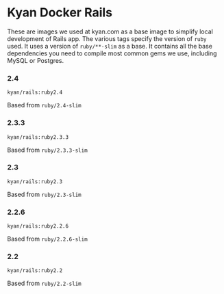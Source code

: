 # Kyan Docker Rails

These are images we used at kyan.com as a base image to simplify local development of Rails app. The various tags specify the version of `ruby` used. It uses a version of `ruby/**-slim` as a base. It contains all the base dependencies you need to compile most common gems we use, including MySQL or Postgres.

### 2.4

`kyan/rails:ruby2.4`

Based from `ruby/2.4-slim`

### 2.3.3

`kyan/rails:ruby2.3.3`

Based from `ruby/2.3.3-slim`

### 2.3

`kyan/rails:ruby2.3`

Based from `ruby/2.3-slim`

### 2.2.6

`kyan/rails:ruby2.2.6`

Based from `ruby/2.2.6-slim`

### 2.2

`kyan/rails:ruby2.2`

Based from `ruby/2.2-slim`
